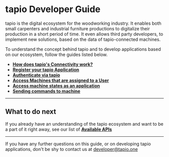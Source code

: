 
# tapio Developer Guide

tapio is the digital ecosystem for the woodworking industry. It enables both small carpenters and industrial furniture productions to digitalize their production in a short period of time. It even allows third party developers, to implement new solutions, based on the data of tapio-connected machines.

To understand the concept behind tapio and to develop applications based on our ecosystem, follow the guides listed below.

* [**How does tapio's Connectivity work?**](../machine-data/connectivity)
* [**Register your tapio Application**](./register-tapio-application)
* [**Authenticate via tapio**](./authentication)
* [**Access Machines that are assigned to a User**](./access-user-machines)
* [**Access machine states as an application**](../machine-data/state-api)
* [**Sending commands to machine**](../machine-data/Commanding)

____

## What to do next

If you already have an understanding of the tapio ecosystem and want to be a part of it right away, see our list of [**Available APIs**](./available-apis)

____

If you have any further questions on this guide, or on developing tapio applications, don't be shy to contact us at [developer@tapio.one](mailto:developer@tapio.one)
